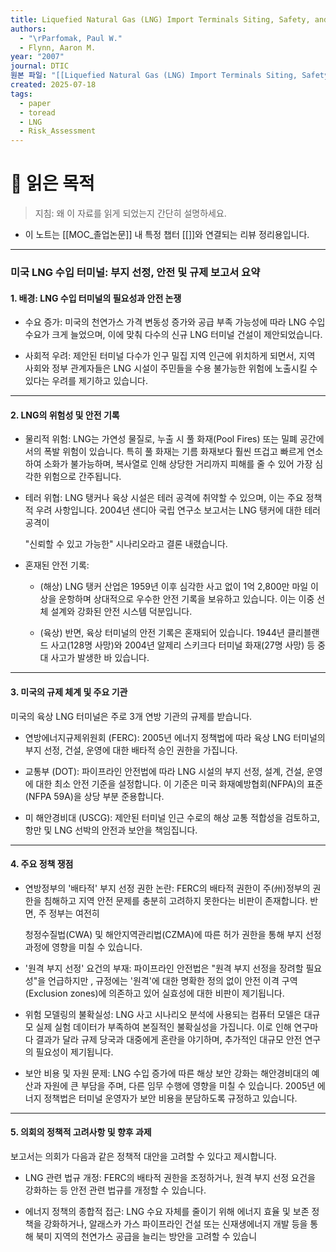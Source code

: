 ```yaml
---
title: Liquefied Natural Gas (LNG) Import Terminals Siting, Safety, and Regulation
authors:
  - "\rParfomak, Paul W."
  - Flynn, Aaron M.
year: "2007"
journal: DTIC
원본 파일: "[[Liquefied Natural Gas (LNG) Import Terminals Siting, Safety, and Regulation.pdf]]"
created: 2025-07-18
tags:
  - paper
  - toread
  - LNG
  - Risk_Assessment
---
```

# 🎯 읽은 목적  
> 지침: 왜 이 자료를 읽게 되었는지 간단히 설명하세요.

- 이 노트는 [[MOC_졸업논문]] 내 특정 챕터 [[]]와 연결되는 리뷰 정리용입니다.  

---

### 미국 LNG 수입 터미널: 부지 선정, 안전 및 규제 보고서 요약

#### 1. 배경: LNG 수입 터미널의 필요성과 안전 논쟁

- 수요 증가: 미국의 천연가스 가격 변동성 증가와 공급 부족 가능성에 따라 LNG 수입 수요가 크게 늘었으며, 이에 맞춰 다수의 신규 LNG 터미널 건설이 제안되었습니다.
    
- 사회적 우려: 제안된 터미널 다수가 인구 밀집 지역 인근에 위치하게 되면서, 지역 사회와 정부 관계자들은 LNG 시설이 주민들을 수용 불가능한 위험에 노출시킬 수 있다는 우려를 제기하고 있습니다.
    

---

#### 2. LNG의 위험성 및 안전 기록

- 물리적 위험: LNG는 가연성 물질로, 누출 시 풀 화재(Pool Fires) 또는 밀폐 공간에서의 폭발 위험이 있습니다. 특히 풀 화재는 기름 화재보다 훨씬 뜨겁고 빠르게 연소하여 소화가 불가능하며, 복사열로 인해 상당한 거리까지 피해를 줄 수 있어 가장 심각한 위험으로 간주됩니다.
    
- 테러 위협: LNG 탱커나 육상 시설은 테러 공격에 취약할 수 있으며, 이는 주요 정책적 우려 사항입니다. 2004년 샌디아 국립 연구소 보고서는 LNG 탱커에 대한 테러 공격이
    
    "신뢰할 수 있고 가능한" 시나리오라고 결론 내렸습니다.
    
- 혼재된 안전 기록:
    
    - (해상) LNG 탱커 산업은 1959년 이후 심각한 사고 없이 1억 2,800만 마일 이상을 운항하며 상대적으로 우수한 안전 기록을 보유하고 있습니다. 이는 이중 선체 설계와 강화된 안전 시스템 덕분입니다.
        
    - (육상) 반면, 육상 터미널의 안전 기록은 혼재되어 있습니다. 1944년 클리블랜드 사고(128명 사망)와 2004년 알제리 스키크다 터미널 화재(27명 사망) 등 중대 사고가 발생한 바 있습니다.
        

---

#### 3. 미국의 규제 체계 및 주요 기관

미국의 육상 LNG 터미널은 주로 3개 연방 기관의 규제를 받습니다.

- 연방에너지규제위원회 (FERC): 2005년 에너지 정책법에 따라 육상 LNG 터미널의 부지 선정, 건설, 운영에 대한 배타적 승인 권한을 가집니다.
    
- 교통부 (DOT): 파이프라인 안전법에 따라 LNG 시설의 부지 선정, 설계, 건설, 운영에 대한 최소 안전 기준을 설정합니다. 이 기준은 미국 화재예방협회(NFPA)의 표준(NFPA 59A)을 상당 부분 준용합니다.
    
- 미 해안경비대 (USCG): 제안된 터미널 인근 수로의 해상 교통 적합성을 검토하고, 항만 및 LNG 선박의 안전과 보안을 책임집니다.
    

---

#### 4. 주요 정책 쟁점

- 연방정부의 '배타적' 부지 선정 권한 논란: FERC의 배타적 권한이 주(州)정부의 권한을 침해하고 지역 안전 문제를 충분히 고려하지 못한다는 비판이 존재합니다. 반면, 주 정부는 여전히
    
    청정수질법(CWA) 및 해안지역관리법(CZMA)에 따른 허가 권한을 통해 부지 선정 과정에 영향을 미칠 수 있습니다.
    
- '원격 부지 선정' 요건의 부재: 파이프라인 안전법은 "원격 부지 선정을 장려할 필요성"을 언급하지만 , 규정에는 '원격'에 대한 명확한 정의 없이 안전 이격 구역(Exclusion zones)에 의존하고 있어 실효성에 대한 비판이 제기됩니다.
    
- 위험 모델링의 불확실성: LNG 사고 시나리오 분석에 사용되는 컴퓨터 모델은 대규모 실제 실험 데이터가 부족하여 본질적인 불확실성을 가집니다. 이로 인해 연구마다 결과가 달라 규제 당국과 대중에게 혼란을 야기하며, 추가적인 대규모 안전 연구의 필요성이 제기됩니다.
    
- 보안 비용 및 자원 문제: LNG 수입 증가에 따른 해상 보안 강화는 해안경비대의 예산과 자원에 큰 부담을 주며, 다른 임무 수행에 영향을 미칠 수 있습니다. 2005년 에너지 정책법은 터미널 운영자가 보안 비용을 분담하도록 규정하고 있습니다.
    

---

#### 5. 의회의 정책적 고려사항 및 향후 과제

보고서는 의회가 다음과 같은 정책적 대안을 고려할 수 있다고 제시합니다.

- LNG 관련 법규 개정: FERC의 배타적 권한을 조정하거나, 원격 부지 선정 요건을 강화하는 등 안전 관련 법규를 개정할 수 있습니다.
    
- 에너지 정책의 종합적 접근: LNG 수요 자체를 줄이기 위해 에너지 효율 및 보존 정책을 강화하거나, 알래스카 가스 파이프라인 건설 또는 신재생에너지 개발 등을 통해 북미 지역의 천연가스 공급을 늘리는 방안을 고려할 수 있습니
